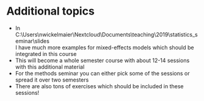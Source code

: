 # Additional topics

* In
  C:\Users\nwickelmaier\Nextcloud\Documents\teaching\2019\statistics_seminar\slides\
  I have much more examples for mixed-effects models which should be
  integrated in this course
* This will become a whole semester course with about 12-14 sessions with
  this additional material
* For the methods seminar you can either pick some of the sessions or
  spread it over two semesters
* There are also tons of exercises which should be included in these
  sessions!


